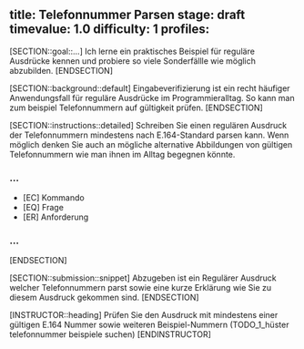 title: Telefonnummer Parsen
stage: draft
timevalue: 1.0
difficulty: 1
profiles:
---
[SECTION::goal::...]
Ich lerne ein praktisches Beispiel für reguläre Ausdrücke kennen 
und probiere so viele Sonderfällle wie möglich abzubilden.
[ENDSECTION]

[SECTION::background::default]
Eingabeverifizierung ist ein recht häufiger Anwendungsfall für reguläre Ausdrücke im Programmieralltag. 
So kann man zum beispiel Telefonnummern auf gültigkeit prüfen.
[ENDSECTION]

[SECTION::instructions::detailed]
Schreiben Sie einen regulären Ausdruck der Telefonnummern mindestens nach E.164-Standard parsen kann.
Wenn möglich denken Sie auch an mögliche alternative Abbildungen von gültigen Telefonnummern wie man ihnen im Alltag
begegnen könnte.

### ...

- [EC] Kommando
- [EQ] Frage
- [ER] Anforderung

### ...

[ENDSECTION]

[SECTION::submission::snippet]
Abzugeben ist ein Regulärer Ausdruck welcher Telefonnummern parst sowie eine kurze Erklärung wie Sie zu diesem Ausdruck
gekommen sind.
[ENDSECTION]

[INSTRUCTOR::heading]
Prüfen Sie den Ausdruck mit mindestens einer gültigen E.164 Nummer sowie weiteren Beispiel-Nummern 
(TODO_1_hüster telefonnummer beispiele suchen)
[ENDINSTRUCTOR]
